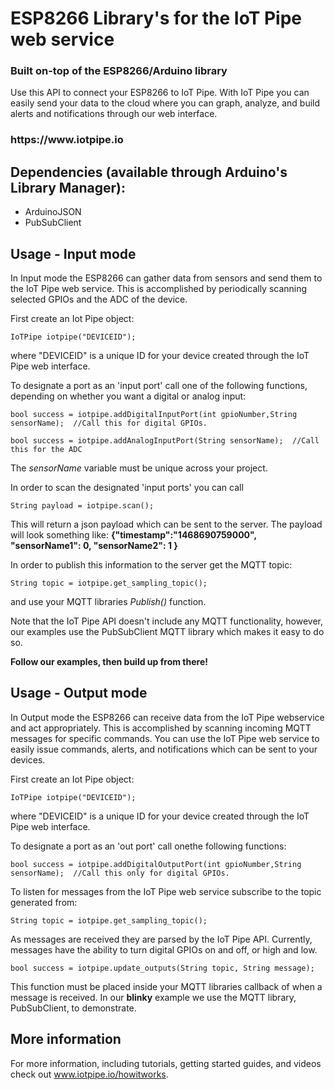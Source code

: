  <h1>ESP8266 Library's for the IoT Pipe web service</h1>
 <h3>Built on-top of the ESP8266/Arduino library</h3>
 
 
Use this API to connect your ESP8266 to IoT Pipe.  With IoT Pipe you can easily send your data to the cloud where you can graph, analyze, and build alerts and notifications through our web interface.

<h3>https://www.iotpipe.io</h3>


<h2>Dependencies (available through Arduino's Library Manager):</h2>
<ul>
<li>ArduinoJSON</li>
<li>PubSubClient</li>
</ul>


<h2>Usage - Input mode</h2>
In Input mode the ESP8266 can gather data from sensors and send them to the IoT Pipe web service. This is accomplished by periodically scanning selected GPIOs and the ADC of the device.

First create an Iot Pipe object:

```IoTPipe iotpipe("DEVICEID"); ```

where "DEVICEID" is a unique ID for your device created through the IoT Pipe web interface.

To designate a port as an 'input port' call one of the following functions, depending on whether you want a digital or analog input:

```
bool success = iotpipe.addDigitalInputPort(int gpioNumber,String sensorName);  //Call this for digital GPIOs.  

bool success = iotpipe.addAnalogInputPort(String sensorName);  //Call this for the ADC
```

The <i>sensorName</i> variable must be unique across your project.

In order to scan the designated 'input ports' you can call

```
String payload = iotpipe.scan();
```

This will return a json payload which can be sent to the server.  The payload will look something like:
<b>{"timestamp":"1468690759000", "sensorName1": 0, "sensorName2": 1 }</b>

In order to publish this information to the server get the MQTT topic:

```
String topic = iotpipe.get_sampling_topic();
```

and use your MQTT libraries <i>Publish()</i> function.

Note that the IoT Pipe API doesn't include any MQTT functionality, however, our examples use the PubSubClient MQTT library which makes it easy to do so.  

<b>Follow our examples, then build up from there!</b>

<h2>Usage - Output mode</h2>
In Output mode the ESP8266 can receive data from the IoT Pipe webservice and act appropriately.  This is accomplished by scanning incoming MQTT messages for specific commands.  You can use the IoT Pipe web service to easily issue commands, alerts, and notifications which can be sent to your devices.

First create an Iot Pipe object:

```IoTPipe iotpipe("DEVICEID"); ```

where "DEVICEID" is a unique ID for your device created through the IoT Pipe web interface.

To designate a port as an 'out port' call onethe following functions:

```
bool success = iotpipe.addDigitalOutputPort(int gpioNumber,String sensorName);  //Call this only for digital GPIOs.  
```

To listen for messages from the IoT Pipe web service subscribe to the topic generated from:

```
String topic = iotpipe.get_sampling_topic();
```

As messages are received they are parsed by the IoT Pipe API.  Currently, messages have the ability to turn digital GPIOs on and off, or high and low.  

```
bool success = iotpipe.update_outputs(String topic, String message);
```

This function must be placed inside your MQTT libraries callback of when a message is received.  In our <b>blinky</b> example we use the MQTT library, PubSubClient, to demonstrate.

<h2>More information</h2>
For more information, including tutorials, getting started guides, and videos check out <a href="www.iotpipe.io/howitworks">www.iotpipe.io/howitworks</a>.
